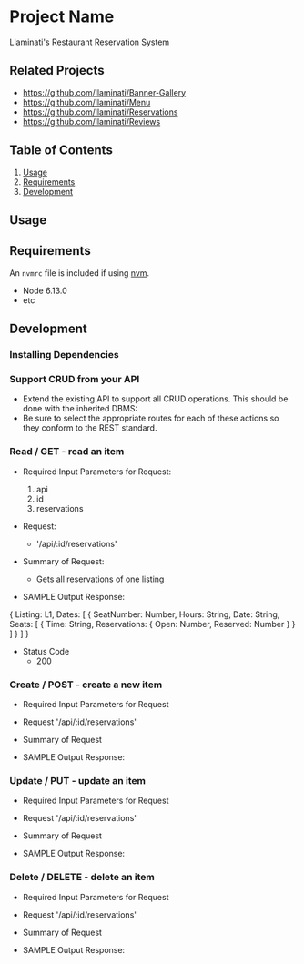 # Project Name

Llaminati's Restaurant Reservation System

## Related Projects

  - https://github.com/llaminati/Banner-Gallery
  - https://github.com/llaminati/Menu
  - https://github.com/llaminati/Reservations
  - https://github.com/llaminati/Reviews

## Table of Contents

1. [Usage](#Usage)
1. [Requirements](#requirements)
1. [Development](#development)

## Usage



## Requirements

An `nvmrc` file is included if using [nvm](https://github.com/creationix/nvm).

- Node 6.13.0
- etc

## Development

### Installing Dependencies

### Support CRUD from your API


- Extend the existing API to support all CRUD operations. This should be done with the inherited DBMS:
- Be sure to select the appropriate routes for each of these actions so they conform to the REST standard.
  
 ### Read / GET - read an item
- Required Input Parameters for Request:
  1. api
  2. id
  3. reservations

- Request:
  - '/api/:id/reservations'
 
- Summary of Request:
  - Gets all reservations of one listing

- SAMPLE Output Response: 


{
  Listing: L1,
  Dates: [
   {
      SeatNumber: Number,
      Hours: String,
      Date: String,
      Seats: [
        {
          Time: String,
          Reservations: {
            Open: Number,
            Reserved: Number 
          }
        }
      ]
    }
  ]
}

- Status Code 
  - 200
 
 
 ### Create / POST - create a new item
- Required Input Parameters for Request

- Request
 '/api/:id/reservations'
 
- Summary of Request

- SAMPLE Output Response: 
 
 
 ### Update / PUT - update an item
- Required Input Parameters for Request

- Request
 '/api/:id/reservations'
 
- Summary of Request

- SAMPLE Output Response: 
 
 ### Delete / DELETE - delete an item
 - Required Input Parameters for Request

- Request
 '/api/:id/reservations'
 
- Summary of Request

- SAMPLE Output Response: 
 

